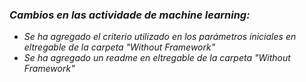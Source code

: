 ### *Cambios en las actividade de machine learning:*
- *Se ha agregado el criterio utilizado en los parámetros iniciales en eltregable de la carpeta "Without Framework"*
- *Se ha agregado un readme en eltregable de la carpeta "Without Framework"*
